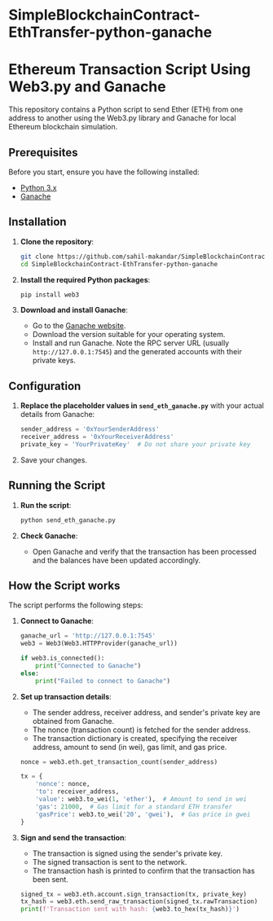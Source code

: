 # SimpleBlockchainContract-EthTransfer-python-ganache

# Ethereum Transaction Script Using Web3.py and Ganache

This repository contains a Python script to send Ether (ETH) from one address to another using the Web3.py library and Ganache for local Ethereum blockchain simulation.

## Prerequisites

Before you start, ensure you have the following installed:

- [Python 3.x](https://www.python.org/downloads/)
- [Ganache](https://trufflesuite.com/ganache/)

## Installation

1. **Clone the repository**:
    ```sh
    git clone https://github.com/sahil-makandar/SimpleBlockchainContract-EthTransfer-python-ganache.git
    cd SimpleBlockchainContract-EthTransfer-python-ganache
    ```

2. **Install the required Python packages**:
    ```sh
    pip install web3
    ```

3. **Download and install Ganache**:
    - Go to the [Ganache website](https://trufflesuite.com/ganache/).
    - Download the version suitable for your operating system.
    - Install and run Ganache. Note the RPC server URL (usually `http://127.0.0.1:7545`) and the generated accounts with their private keys.

## Configuration

1. **Replace the placeholder values in `send_eth_ganache.py`** with your actual details from Ganache:

    ```python
    sender_address = '0xYourSenderAddress'
    receiver_address = '0xYourReceiverAddress'
    private_key = 'YourPrivateKey'  # Do not share your private key
    ```

2. Save your changes.

## Running the Script

1. **Run the script**:
    ```sh
    python send_eth_ganache.py
    ```

2. **Check Ganache**: 
   - Open Ganache and verify that the transaction has been processed and the balances have been updated accordingly.

## How the Script works

The script performs the following steps:

1. **Connect to Ganache**:
    ```python
    ganache_url = 'http://127.0.0.1:7545'
    web3 = Web3(Web3.HTTPProvider(ganache_url))

    if web3.is_connected():
        print("Connected to Ganache")
    else:
        print("Failed to connect to Ganache")
    ```

2. **Set up transaction details**:
    - The sender address, receiver address, and sender's private key are obtained from Ganache.
    - The nonce (transaction count) is fetched for the sender address.
    - The transaction dictionary is created, specifying the receiver address, amount to send (in wei), gas limit, and gas price.

    ```python
    nonce = web3.eth.get_transaction_count(sender_address)

    tx = {
        'nonce': nonce,
        'to': receiver_address,
        'value': web3.to_wei(1, 'ether'),  # Amount to send in wei
        'gas': 21000,  # Gas limit for a standard ETH transfer
        'gasPrice': web3.to_wei('20', 'gwei'),  # Gas price in gwei
    }
    ```

3. **Sign and send the transaction**:
    - The transaction is signed using the sender's private key.
    - The signed transaction is sent to the network.
    - The transaction hash is printed to confirm that the transaction has been sent.

    ```python
    signed_tx = web3.eth.account.sign_transaction(tx, private_key)
    tx_hash = web3.eth.send_raw_transaction(signed_tx.rawTransaction)
    print(f'Transaction sent with hash: {web3.to_hex(tx_hash)}')
    ```
